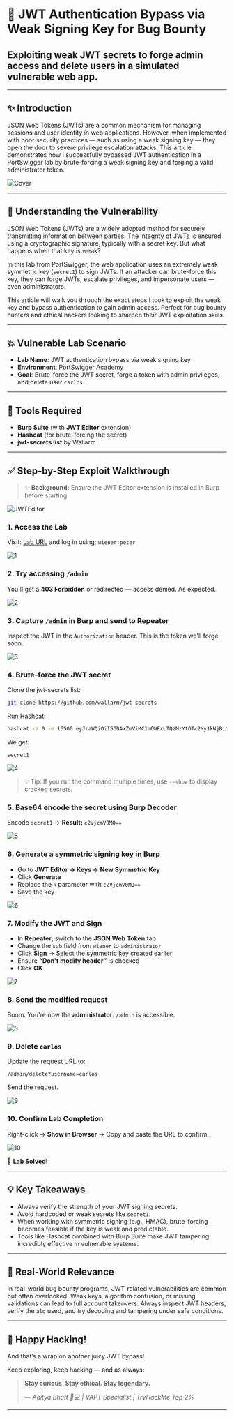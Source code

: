 # 🔐 JWT Authentication Bypass via Weak Signing Key for Bug Bounty

## Exploiting weak JWT secrets to forge admin access and delete users in a simulated vulnerable web app.

---

## ✨ Introduction

JSON Web Tokens (JWTs) are a common mechanism for managing sessions and user identity in web applications. However, when implemented with poor security practices — such as using a weak signing key — they open the door to severe privilege escalation attacks. This article demonstrates how I successfully bypassed JWT authentication in a PortSwigger lab by brute-forcing a weak signing key and forging a valid administrator token.

![Cover](https://github.com/user-attachments/assets/cda52296-ad13-45bc-9c1d-1f623398c6a0) <br/>

---

## 🧠 Understanding the Vulnerability

JSON Web Tokens (JWTs) are a widely adopted method for securely transmitting information between parties. The integrity of JWTs is ensured using a cryptographic signature, typically with a secret key. But what happens when that key is weak?

In this lab from PortSwigger, the web application uses an extremely weak symmetric key (`secret1`) to sign JWTs. If an attacker can brute-force this key, they can forge JWTs, escalate privileges, and impersonate users — even administrators.

This article will walk you through the exact steps I took to exploit the weak key and bypass authentication to gain admin access. Perfect for bug bounty hunters and ethical hackers looking to sharpen their JWT exploitation skills.

---

## 💥 Vulnerable Lab Scenario

* **Lab Name**: JWT authentication bypass via weak signing key
* **Environment**: PortSwigger Academy
* **Goal**: Brute-force the JWT secret, forge a token with admin privileges, and delete user `carlos`.

---

## 🔧 Tools Required

* **Burp Suite** (with **JWT Editor** extension)
* **Hashcat** (for brute-forcing the secret)
* **jwt-secrets list** by Wallarm

---

## ✅ Step-by-Step Exploit Walkthrough

> ✨ **Background:** Ensure the JWT Editor extension is installed in Burp before starting.

![JWTEditor](https://github.com/user-attachments/assets/3d63efda-fad3-4e1d-8fc5-589d1fd8cb0d) <br/>

### 1. Access the Lab

Visit: [Lab URL](https://portswigger.net/web-security/jwt/lab-jwt-authentication-bypass-via-weak-signing-key) and log in using:
`wiener:peter`

![1](https://github.com/user-attachments/assets/a1a839a3-6abb-4cb0-8a4b-8094daa8bad7) <br/>

### 2. Try accessing `/admin`

You'll get a **403 Forbidden** or redirected — access denied. As expected.

![2](https://github.com/user-attachments/assets/a1e462ea-1a85-4156-83db-f3059aa93a04) <br/>

### 3. Capture `/admin` in Burp and send to Repeater

Inspect the JWT in the `Authorization` header. This is the token we'll forge soon.

![3](https://github.com/user-attachments/assets/c1710873-9767-474b-bccf-30b0e079fe9e) <br/>

### 4. Brute-force the JWT secret

Clone the jwt-secrets list:

```bash
git clone https://github.com/wallarm/jwt-secrets
```

Run Hashcat:

```bash
hashcat -a 0 -m 16500 eyJraWQiOiI5ODAxZmViMC1mOWExLTQzMzYtOTc2Yy1kNjBiYjI5ZTgwMzciLCJhbGciOiJIUzI1NiJ9.eyJpc3MiOiJwb3J0c3dpZ2dlciIsImV4cCI6MTc0NzkyNjA0OCwic3ViIjoid2llbmVyIn0.s2JicDiLkrWtnSRMxzIJN5PWZaLKrTGZD5PEJbemhsU jwt-secrets/jwt.secrets.list
```

We get:

```
secret1
```

![4](https://github.com/user-attachments/assets/0268dac1-5c3a-4a01-8646-02b91a5ce42d) <br/>

> 💡 Tip: If you run the command multiple times, use `--show` to display cracked secrets.

### 5. Base64 encode the secret using Burp Decoder

Encode `secret1` →
**Result:** `c2VjcmV0MQ==`

![5](https://github.com/user-attachments/assets/b7f798fe-89c4-41d7-bbe3-eae13bc52c08) <br/>

### 6. Generate a symmetric signing key in Burp

* Go to **JWT Editor → Keys → New Symmetric Key**
* Click **Generate**
* Replace the `k` parameter with `c2VjcmV0MQ==`
* Save the key

![6](https://github.com/user-attachments/assets/0dff856e-550d-425e-9267-d9b781d052d3) <br/>

### 7. Modify the JWT and Sign

* In **Repeater**, switch to the **JSON Web Token** tab
* Change the `sub` field from `wiener` to `administrator`
* Click **Sign** → Select the symmetric key created earlier
* Ensure **“Don't modify header”** is checked
* Click **OK**

![7](https://github.com/user-attachments/assets/24f92d6b-a1f0-4376-95e6-121c349e74d3) <br/>

### 8. Send the modified request

Boom. You're now the **administrator**. `/admin` is accessible.

![8](https://github.com/user-attachments/assets/2e133cb3-7f9d-4313-8c76-54c2090afed6) <br/>

### 9. Delete `carlos`

Update the request URL to:

```
/admin/delete?username=carlos
```

Send the request.

![9](https://github.com/user-attachments/assets/4472010f-f73d-400b-a3b4-67642af98e7f) <br/>

### 10. Confirm Lab Completion

Right-click → **Show in Browser** → Copy and paste the URL to confirm.

![10](https://github.com/user-attachments/assets/45a5c26e-715e-410e-bf46-92ebd71223b1) <br/>

🎉 **Lab Solved!**

---

## 💡 Key Takeaways

* Always verify the strength of your JWT signing secrets.
* Avoid hardcoded or weak secrets like `secret1`.
* When working with symmetric signing (e.g., HMAC), brute-forcing becomes feasible if the key is weak and predictable.
* Tools like Hashcat combined with Burp Suite make JWT tampering incredibly effective in vulnerable systems.

---

## 📌 Real-World Relevance

In real-world bug bounty programs, JWT-related vulnerabilities are common but often overlooked. Weak keys, algorithm confusion, or missing validations can lead to full account takeovers. Always inspect JWT headers, verify the `alg` used, and try decoding and tampering under safe conditions.

---

## 🙌 Happy Hacking!

And that’s a wrap on another juicy JWT bypass!

Keep exploring, keep hacking — and as always:

> **Stay curious. Stay ethical. Stay legendary.**
>
> — *Aditya Bhatt 🧠💻 | VAPT Specialist | TryHackMe Top 2%*

---

